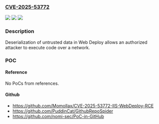 ### [CVE-2025-53772](https://cve.mitre.org/cgi-bin/cvename.cgi?name=CVE-2025-53772)
![](https://img.shields.io/static/v1?label=Product&message=Web%20Deploy%204.0&color=blue)
![](https://img.shields.io/static/v1?label=Version&message=10.0.2000%20&color=brightgreen)
![](https://img.shields.io/static/v1?label=Vulnerability&message=CWE-502%3A%20Deserialization%20of%20Untrusted%20Data&color=brightgreen)

### Description

Deserialization of untrusted data in Web Deploy allows an authorized attacker to execute code over a network.

### POC

#### Reference
No PoCs from references.

#### Github
- https://github.com/Momollax/CVE-2025-53772-IIS-WebDeploy-RCE
- https://github.com/PuddinCat/GithubRepoSpider
- https://github.com/nomi-sec/PoC-in-GitHub

